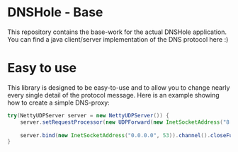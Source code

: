 # DNSHole - Base
This repository contains the base-work for the actual DNSHole application.
You can find a java client/server implementation of the DNS protocol here :)

# Easy to use
This library is designed to be easy-to-use and to allow you to change nearly every single detail of
the protocol message. Here is an example showing how to create a simple DNS-proxy:
```java
try(NettyUDPServer server = new NettyUDPServer()) {
	server.setRequestProcessor(new UDPForward(new InetSocketAddress("8.8.8.8", 53)));
	
	server.bind(new InetSocketAddress("0.0.0.0", 53)).channel().closeFuture().sync();
}
```